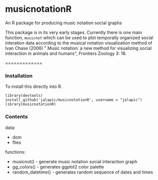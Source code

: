 # musicnotationR

An R package for producing music notation social graphs

This package is in its very early stages.  Currently there is one main function, `musicnot` which 
can be used to plot temporally organized social interation data according to the musical notation
visualization method of Ivan Chase (2006) " Music notation: a new method for visualizing social
interaction in animals and humans", Frontiers Zoology 3: 18.

=============


### Installation

To install this directly into R.

```
library(devtools)
install_github('jalapic/musicnotationR', username = "jalapic")
library(musicnotationR)

```


### Contents

data:
- dom 
- flies

functions:
- musicnot() - generate music notation social interaction graph
- gg_colors() - generates ggplot2 color palette
- random_datetime() - generates random sequence of dates and times
